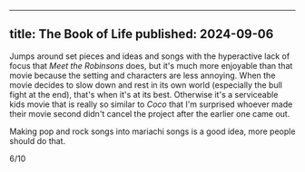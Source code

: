 ----
title: The Book of Life
published: 2024-09-06
----

Jumps around set pieces and ideas and songs with the hyperactive lack of focus that _Meet the Robinsons_ does, but it's much more enjoyable than that movie because the setting and characters are less annoying. When the movie decides to slow down and rest in its own world (especially the bull fight at the end), that's when it's at its best. Otherwise it's a serviceable kids movie that is really so similar to _Coco_ that I'm surprised whoever made their movie second didn't cancel the project after the earlier one came out.

Making pop and rock songs into mariachi songs is a good idea, more people should do that.

6/10
